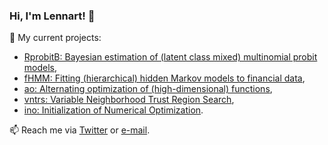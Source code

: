 ### Hi, I'm Lennart! 👋

🔭 My current projects:
  - [RprobitB: Bayesian estimation of (latent class mixed) multinomial probit models](https://github.com/loelschlaeger/RprobitB),
  - [fHMM: Fitting (hierarchical) hidden Markov models to financial data](https://github.com/loelschlaeger/fHMM),
  - [ao: Alternating optimization of (high-dimensional) functions](https://github.com/loelschlaeger/ao),
  - [vntrs: Variable Neighborhood Trust Region Search](https://github.com/loelschlaeger/vntrs),
  - [ino: Initialization of Numerical Optimization](https://github.com/loelschlaeger/ino).

📫 Reach me via [Twitter](https://twitter.com/l_oelschlaeger) or [e-mail](mailto:oelschlaeger.lennart@gmail.com).

[website]: https://oilbat.de
[twitter]: https://twitter.com/l_oelschlaeger
